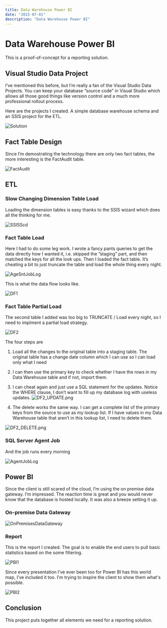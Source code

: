 ```yaml
---
title: Data Warehouse Power BI
date: "2015-07-01"
description: "Data Warehouse Power BI"
---
```

# Data Warehouse Power BI

This is a proof-of-concept for a reporting solution.  

## Visual Studio Data Project

I’ve mentioned this before, but I’m really a fan of the Visual Studio Data Projects.  You
can keep your database “source code” in Visual Studio which allows all those good things
like version control and a much more professional rollout process.

Here are the projects I created.  A simple database warehouse schema and an SSIS project
for the ETL.

![Solution](./images/Solution.png)

## Fact Table Design

Since I’m demostrating the technology there are only two fact tables, the more interesting
is the FactAudit table.

![FactAudit](./images/FactAudit.png)

## ETL

### Slow Changing Dimension Table Load

Loading the dimension tables is easy thanks to the SSIS wizard which does all the
thinking for me.

![SSISScd](./images/SSISScd.png)

### Fact Table Load

Here I had to do some leg work.  I wrote a fancy pants queries to get the data directly how I wanted it, i.e.
skipped the ”staging” part, and then matched the keys for all the look ups.  Then I loaded the fact table.  It’s
cheating a bit to just truncate the table and load the whole thing every night.  

![AgeSntJobLog](./images/SSISDataLoad.png)

This is what the data flow looks like.

![DF1](./images/DF1.png)

### Fact Table Partial Load

The second table I added was too big to TRUNCATE / Load every night, so I need to implment a partial load strategy.

![DF2](./images/DF2.png)

The four steps are

1. Load all the changes to the original table into a staging table.  The original table has a change date
column which I can use so I can load only what I need

2. I can then use the primary key to check whether I have the rows in my Data Warehouse table and if not, import them.

3. I can cheat again and just use a SQL statement for the updates.  Notice the WHERE clause, I don’t want to fill up my database
log with useless updates.
![DF2_UPDATE.png](./images/DF2_UPDATE.png)

4. The delete works the same way.  I can get a complete list of the primary keys from the source to use as my lookup list.  If
I have values in my Data Warehouse table that aren’t in this lookup list, I need to delete them.

![DF2_DELETE.png](./images/DF2_DELETE.png)

### SQL Server Agent Job

And the job runs every morning

![AgentJobLog](./images/AgentJobLog.png)

## Power BI

Since the client is still scared of the cloud, I’m using the on premise data gateway.  I’m impressed.  The reaction time is great
and you would never know that the database is hosted locally.  It was also a breeze setting it up.

### On-premise Data Gateway

![OnPremisesDataGateway](./images/OnPremisesDataGateway.png)

### Report

This is the report I created.  The goal is to enable the end users to pull basic statistics based on the some filtering.

![PBI1](./images/PBI1.png)

Since every presentation I’ve ever been too for Power BI has this world map, I’ve
included it too.  I'm trying to inspire the client to show them what's possible.

![PBI2](./images/PBI2.png)

## Conclusion

This project puts together all elements we need for a reporting solution.
